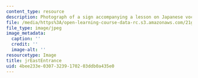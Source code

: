 ```yaml
---
content_type: resource
description: Photograph of a sign accompanying a lesson on Japanese vocabulary.
file: /media/https%3A/open-learning-course-data-rc.s3.amazonaws.com/21g-504-japanese-iv-spring-2009/4bee233e03073239170203ddb0a435e0_jrEastEntrance.jpg
file_type: image/jpeg
image_metadata:
  caption: ''
  credit: ''
  image-alt: ''
resourcetype: Image
title: jrEastEntrance
uid: 4bee233e-0307-3239-1702-03ddb0a435e0
---
```

